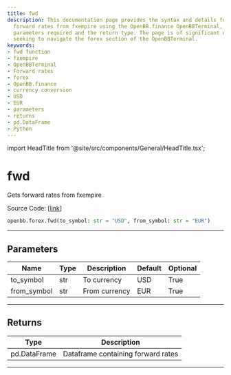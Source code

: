 ```yaml
---
title: fwd
description: This documentation page provides the syntax and details for extracting
  forward rates from fxempire using the OpenBB.finance OpenBBTerminal, including the
  parameters required and the return type. The page is of significant utility to users
  seeking to navigate the forex section of the OpenBBTerminal.
keywords:
- fwd function
- fxempire
- OpenBBTerminal
- Forward rates
- forex
- OpenBB.finance
- currency conversion
- USD
- EUR
- parameters
- returns
- pd.DataFrame
- Python
---
```


import HeadTitle from '@site/src/components/General/HeadTitle.tsx';

<HeadTitle title="fwd - Forex - Reference | OpenBB SDK Docs" />

# fwd

Gets forward rates from fxempire

Source Code: [[link](https://github.com/OpenBB-finance/OpenBBTerminal/tree/main/openbb_terminal/forex/fxempire_model.py#L14)]

```python
openbb.forex.fwd(to_symbol: str = "USD", from_symbol: str = "EUR")
```

---

## Parameters

| Name | Type | Description | Default | Optional |
| ---- | ---- | ----------- | ------- | -------- |
| to_symbol | str | To currency | USD | True |
| from_symbol | str | From currency | EUR | True |


---

## Returns

| Type | Description |
| ---- | ----------- |
| pd.DataFrame | Dataframe containing forward rates |
---
